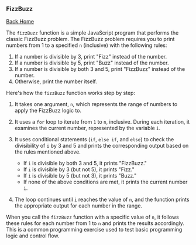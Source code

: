 ### FizzBuzz

[Back Home](../README.md)

The `fizzBuzz` function is a simple JavaScript program that performs the classic FizzBuzz problem. The FizzBuzz problem requires you to print numbers from 1 to a specified `n` (inclusive) with the following rules:

1. If a number is divisible by 3, print "Fizz" instead of the number.
2. If a number is divisible by 5, print "Buzz" instead of the number.
3. If a number is divisible by both 3 and 5, print "FizzBuzz" instead of the number.
4. Otherwise, print the number itself.

Here's how the `fizzBuzz` function works step by step:

1. It takes one argument, `n`, which represents the range of numbers to apply the FizzBuzz logic to.

2. It uses a `for` loop to iterate from `1` to `n`, inclusive. During each iteration, it examines the current number, represented by the variable `i`.

3. It uses conditional statements (`if`, `else if`, and `else`) to check the divisibility of `i` by 3 and 5 and prints the corresponding output based on the rules mentioned above.

   - If `i` is divisible by both 3 and 5, it prints "FizzBuzz."
   - If `i` is divisible by 3 (but not 5), it prints "Fizz."
   - If `i` is divisible by 5 (but not 3), it prints "Buzz."
   - If none of the above conditions are met, it prints the current number `i`.

4. The loop continues until `i` reaches the value of `n`, and the function prints the appropriate output for each number in the range.

When you call the `fizzBuzz` function with a specific value of `n`, it follows these rules for each number from 1 to `n` and prints the results accordingly. This is a common programming exercise used to test basic programming logic and control flow.
